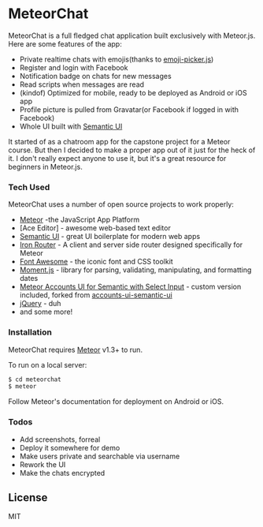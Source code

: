 # MeteorChat

MeteorChat is a full fledged chat application built exclusively with Meteor.js. Here are some features of the app:

  - Private realtime chats with emojis(thanks to [emoji-picker.js](https://github.com/OneSignal/emoji-picker))
  - Register and login with Facebook
  - Notification badge on chats for new messages
  - Read scripts when messages are read
  - (kindof) Optimized for mobile, ready to be deployed as Android or iOS app
  - Profile picture is pulled from Gravatar(or Facebook if logged in with Facebook)
  - Whole UI built with [Semantic UI](https://github.com/Semantic-Org/Semantic-UI)

It started of as a chatroom app for the capstone project for a Meteor course. But then I decided to make a proper app out of it just for the heck of it. I don't really expect anyone to use it, but it's a great resource for beginners in Meteor.js.

### Tech Used

MeteorChat uses a number of open source projects to work properly:

* [Meteor](https://github.com/meteor/meteor) -the JavaScript App Platform
* [Ace Editor] - awesome web-based text editor
* [Semantic UI](https://github.com/Semantic-Org/Semantic-UI) - great UI boilerplate for modern web apps
* [Iron Router](https://github.com/iron-meteor/iron-router) - A client and server side router designed specifically for Meteor
* [Font Awesome](https://github.com/FortAwesome/Font-Awesome) - the iconic font and CSS toolkit
* [Moment.js](https://github.com/moment/moment/) - library for parsing, validating, manipulating, and formatting dates
* [Meteor Accounts UI for Semantic with Select Input](https://github.com/nisargkolhe/accounts-ui-semantic-ui-select) - custom version included, forked from [accounts-ui-semantic-ui](https://github.com/SharpenedSpoon/accounts-ui-semantic-ui)
* [jQuery](https://github.com/jquery/jquery) - duh
* and some more!

### Installation

MeteorChat requires [Meteor](https://github.com/meteor/meteor) v1.3+ to run.

To run on a local server:

```sh
$ cd meteorchat
$ meteor
```

Follow Meteor's documentation for deployment on Android or iOS.

### Todos
 - Add screenshots, forreal
 - Deploy it somewhere for demo
 - Make users private and searchable via username
 - Rework the UI
 - Make the chats encrypted

License
----

MIT


